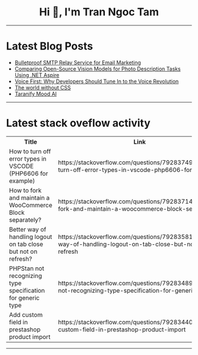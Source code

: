 <h1 align="center">Hi 👋, I'm Tran Ngoc Tam</h1>

---

# Latest Blog Posts 
<!-- BLOG-POST-LIST:START -->
- [Bulletproof SMTP Relay Service for Email Marketing](https://dev.to/otismilburnn/bulletproof-smtp-relay-service-for-email-marketing-59jl)
- [Comparing Open-Source Vision Models for Photo Description Tasks Using .NET Aspire](https://dev.to/syamaner/comparing-open-source-vision-models-for-photo-description-tasks-using-net-aspire-2ebm)
- [Voice First: Why Developers Should Tune In to the Voice Revolution](https://dev.to/sayyad_arsalan_97175d7177/voice-first-why-developers-should-tune-in-to-the-voice-revolution-615)
- [The world without CSS](https://dev.to/pagesword/the-world-without-css-2g92)
- [Taranify Mood AI](https://dev.to/miles_parker_b694cab3f9bd/taranify-mood-ai-3hbc)
<!-- BLOG-POST-LIST:END -->

---

# Latest stack oveflow activity
<table>
  <tr><th>Title</th><th>Link</th></tr>
  <!-- STACKOVERFLOW:START --><tr><td>How to turn off error types in VSCODE &lpar;PHP6606 for example&rpar;</td><td>https://stackoverflow.com/questions/79283749/how-to-turn-off-error-types-in-vscode-php6606-for-example</td></tr><tr><td>How to fork and maintain a WooCommerce Block separately?</td><td>https://stackoverflow.com/questions/79283714/how-to-fork-and-maintain-a-woocommerce-block-separately</td></tr><tr><td>Better way of handling logout on tab close but not on refresh?</td><td>https://stackoverflow.com/questions/79283581/better-way-of-handling-logout-on-tab-close-but-not-on-refresh</td></tr><tr><td>PHPStan not recognizing type specification for generic type</td><td>https://stackoverflow.com/questions/79283489/phpstan-not-recognizing-type-specification-for-generic-type</td></tr><tr><td>Add custom field in prestashop product import</td><td>https://stackoverflow.com/questions/79283440/add-custom-field-in-prestashop-product-import</td></tr><!-- STACKOVERFLOW:END -->
</table>

---


